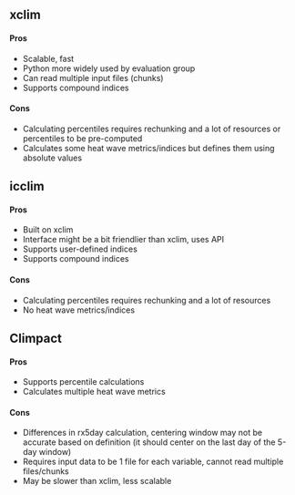 ## xclim
#### Pros
- Scalable, fast
- Python more widely used by evaluation group
- Can read multiple input files (chunks)
- Supports compound indices

#### Cons
- Calculating percentiles requires rechunking and a lot of resources or percentiles to be pre-computed
- Calculates some heat wave metrics/indices but defines them using absolute values

## icclim
#### Pros
- Built on xclim
- Interface might be a bit friendlier than xclim, uses API
- Supports user-defined indices
- Supports compound indices

#### Cons
- Calculating percentiles requires rechunking and a lot of resources
- No heat wave metrics/indices

## Climpact
#### Pros
- Supports percentile calculations
- Calculates multiple heat wave metrics

#### Cons
- Differences in rx5day calculation, centering window may not be accurate based on definition (it should center on the last day of the 5-day window)
- Requires input data to be 1 file for each variable, cannot read multiple files/chunks
- May be slower than xclim, less scalable

